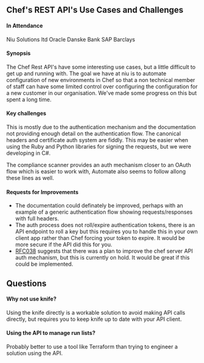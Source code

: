## Chef's REST API's Use Cases and Challenges

#### In Attendance

Niu Solutions ltd
Oracle
Danske Bank
SAP
Barclays

#### Synopsis

The Chef Rest API's have some interesting use cases, but a little difficult to get up and running with. The goal we have at niu is to automate configuration of new environments in Chef so that a non technical member of staff can have some limited control over configuring the configuration for a new customer in our organisation. We've made some progress on this but spent a long time.

####  Key challenges

This is mostly due to the authentication mechanism and the documentation not providing enough detail on the authentication flow. The canonical headers and certificate auth system are fiddly. This may be easier when using the Ruby and Python libraries for signing the requests, but we were developing in C#.

The compliance scanner provides an auth mechanism closer to an OAuth flow which is easier to work with, Automate also seems to follow allong these lines as well.

#### Requests for Improvements
* The documentation could definately be improved, perhaps with an example of a generic authentication flow showing requests/responses with full headers.
* The auth process does not roll/expire authentication tokens, there is an API endpoint to roll a key but this requires you to handle this in your own client app rather than Chef forcing your token to expire. It would be more secure if the API did this for you.
* [RFC038](https://github.com/chef/chef-rfc/blob/master/rfc038-token-authentication.md) suggests that there was a plan to improve the chef server API auth mechanism, but this is currently on hold. It would be great if this could be implemented.

## Questions
#### Why not use knife?

Using the knife directly is a workable solution to avoid making API calls directly, but requires you to keep knife up to date with your API client. 

#### Using the API to manage run lists?

Probably better to use a tool like Terraform than trying to engineer a solution using the API.